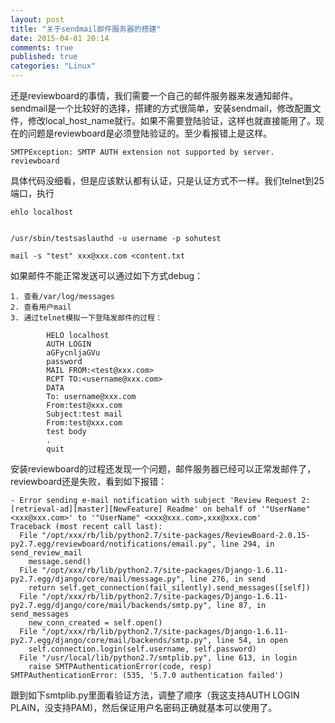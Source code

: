 ```yaml
---
layout: post
title: "关于sendmail邮件服务器的搭建"
date: 2015-04-01 20:14
comments: true
published: true
categories: "Linux"
---
```


  还是reviewboard的事情，我们需要一个自己的邮件服务器来发通知邮件。sendmail是一个比较好的选择，搭建的方式很简单，安装sendmail，修改配置文件，修改local_host_name就行。如果不需要登陆验证，这样也就直接能用了。现在的问题是reviewboard是必须登陆验证的。至少看报错上是这样。

  	SMTPException: SMTP AUTH extension not supported by server. reviewboard
 
  具体代码没细看，但是应该默认都有认证，只是认证方式不一样。我们telnet到25端口，执行

  	ehlo localhost


 	/usr/sbin/testsaslauthd -u username -p sohutest

    mail -s "test" xxx@xxx.com <content.txt

<!--more-->

  如果邮件不能正常发送可以通过如下方式debug：

  	1. 查看/var/log/messages
  	2. 查看用户mail
  	3. 通过telnet模拟一下登陆发邮件的过程：

			HELO localhost
			AUTH LOGIN 
			aGFycnljaGVu
			password
			MAIL FROM:<test@xxx.com>
			RCPT TO:<username@xxx.com>
			DATA
			To: username@xxx.com
			From:test@xxx.com
			Subject:test mail
			From:test@xxx.com
			test body
			.
			quit

  安装reviewboard的过程还发现一个问题，邮件服务器已经可以正常发邮件了，reviewboard还是失败，看到如下报错：
	
	- Error sending e-mail notification with subject 'Review Request 2: [retrieval-ad][master][NewFeature] Readme' on behalf of '"UserName" <xxx@xxx.com>' to '"UserName" <xxx@xxx.com>,xxx@xxx.com'
	Traceback (most recent call last):
	  File "/opt/xxx/rb/lib/python2.7/site-packages/ReviewBoard-2.0.15-py2.7.egg/reviewboard/notifications/email.py", line 294, in send_review_mail
	    message.send()
	  File "/opt/xxx/rb/lib/python2.7/site-packages/Django-1.6.11-py2.7.egg/django/core/mail/message.py", line 276, in send
	    return self.get_connection(fail_silently).send_messages([self])
	  File "/opt/xxx/rb/lib/python2.7/site-packages/Django-1.6.11-py2.7.egg/django/core/mail/backends/smtp.py", line 87, in send_messages
	    new_conn_created = self.open()
	  File "/opt/xxx/rb/lib/python2.7/site-packages/Django-1.6.11-py2.7.egg/django/core/mail/backends/smtp.py", line 54, in open
	    self.connection.login(self.username, self.password)
	  File "/usr/local/lib/python2.7/smtplib.py", line 613, in login
	    raise SMTPAuthenticationError(code, resp)
	SMTPAuthenticationError: (535, '5.7.0 authentication failed')
  
  跟到如下smtplib.py里面看验证方法，调整了顺序（我这支持AUTH LOGIN PLAIN，没支持PAM)，然后保证用户名密码正确就基本可以使用了。

[1]: http://blog.sina.com.cn/s/blog_6b61ec070101e161.html "CentOS sendmail安装及邮件域名配置"
[2]: http://ju.outofmemory.cn/entry/12533   "testsaslauthd “authentication failed” 解决办法"